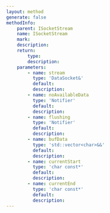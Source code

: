 ```yaml
---
layout: method
generate: false
methodInfo:
    parent: ISocketStream
    name: ISocketStream
    mark:  
    description: 
    return:
        type: 
        description: 
    parameters:
        - name: stream
          type: 'DataSocket&'
          default: 
          description: 
        - name: noAvailableData
          type: 'Notifier'
          default: 
          description: 
        - name: flushing
          type: 'Notifier'
          default: 
          description: 
        - name: bufData
          type: 'std::vector<char>&&'
          default: 
          description: 
        - name: currentStart
          type: 'char const*'
          default: 
          description: 
        - name: currentEnd
          type: 'char const*'
          default: 
          description: 
---
```

